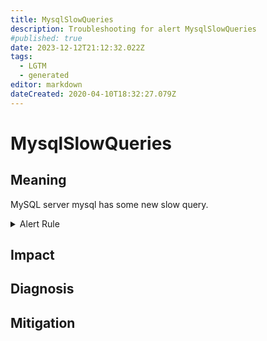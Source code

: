 ```yaml
---
title: MysqlSlowQueries
description: Troubleshooting for alert MysqlSlowQueries
#published: true
date: 2023-12-12T21:12:32.022Z
tags: 
  - LGTM
  - generated
editor: markdown
dateCreated: 2020-04-10T18:32:27.079Z
---
```


# MysqlSlowQueries

## Meaning
[//]: # "Short paragraph that explains what the alert means"
MySQL server mysql has some new slow query.

<details>
  <summary>Alert Rule</summary>

{{% rule "mysql/mysqld-exporter.yml" "MysqlSlowQueries" %}}

<!-- Rule when generated

```yaml
alert: MysqlSlowQueries
expr: increase(mysql_global_status_slow_queries[1m]) > 0
for: 2m
labels:
    severity: warning
annotations:
    summary: MySQL slow queries (instance {{ $labels.instance }})
    description: |-
        MySQL server mysql has some new slow query.
          VALUE = {{ $value }}
          LABELS = {{ $labels }}
    runbook: https://github.com/srerun/prometheus-alerts/blob/main/content/runbooks/mysqld-exporter/MysqlSlowQueries.md

```

-->

</details>


## Impact
[//]: # "What could / will happen if the alert is not addressed"



## Diagnosis
[//]: # "Steps to take to identify the cause of the problem"



## Mitigation
[//]: # "The steps necessary to resolve the alert"
